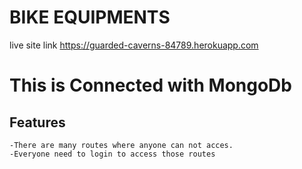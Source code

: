 # BIKE EQUIPMENTS
 live site link https://guarded-caverns-84789.herokuapp.com

# This is Connected with MongoDb
## Features 
    -There are many routes where anyone can not acces.
    -Everyone need to login to access those routes